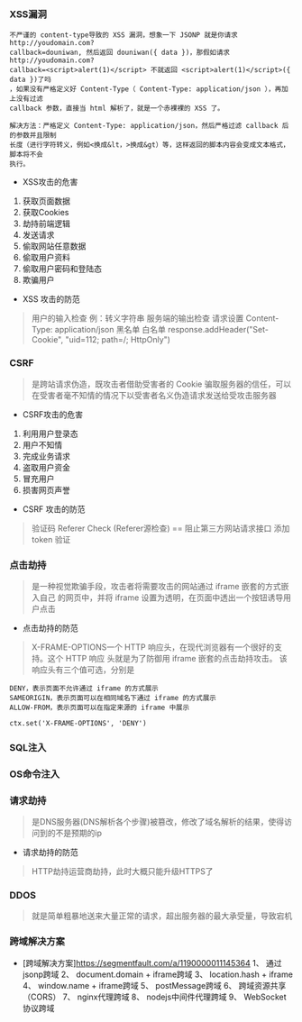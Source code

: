 ### XSS漏洞
```
不严谨的 content-type导致的 XSS 漏洞，想象一下 JSONP 就是你请求 http://youdomain.com?
callback=douniwan, 然后返回 douniwan({ data })，那假如请求 http://youdomain.com?
callback=<script>alert(1)</script> 不就返回 <script>alert(1)</script>({ data })了吗
，如果没有严格定义好 Content-Type（ Content-Type: application/json ），再加上没有过滤 
callback 参数，直接当 html 解析了，就是一个赤裸裸的 XSS 了。

解决方法：严格定义 Content-Type: application/json，然后严格过滤 callback 后的参数并且限制
长度（进行字符转义，例如<换成&lt，>换成&gt）等，这样返回的脚本内容会变成文本格式，脚本将不会
执行。
```
- XSS攻击的危害
1. 获取页面数据
2. 获取Cookies
3. 劫持前端逻辑
4. 发送请求
5. 偷取网站任意数据
6. 偷取用户资料
7. 偷取用户密码和登陆态
8. 欺骗用户

- XSS 攻击的防范
> 用户的输入检查 例：转义字符串
> 服务端的输出检查
> 请求设置 Content-Type: application/json
> 黑名单
> 白名单  response.addHeader("Set-Cookie", "uid=112; path=/; HttpOnly")

### CSRF
> 是跨站请求伪造，既攻击者借助受害者的 Cookie 骗取服务器的信任，可以在受害者毫不知情的情况下以受害者名义伪造请求发送给受攻击服务器
- CSRF攻击的危害
1. 利用用户登录态
2. 用户不知情
3. 完成业务请求
4. 盗取用户资金
5. 冒充用户
6. 损害网页声誉

- CSRF 攻击的防范
> 验证码
> Referer Check (Referer源检查) == 阻止第三方网站请求接口
> 添加 token 验证

### 点击劫持
> 是一种视觉欺骗手段，攻击者将需要攻击的网站通过 iframe 嵌套的方式嵌入自己
的网页中，并将 iframe 设置为透明，在页面中透出一个按钮诱导用户点击
- 点击劫持的防范
> X-FRAME-OPTIONS⼀个 HTTP 响应头，在现代浏览器有⼀个很好的⽀持。这个 HTTP 响应
> 头就是为了防御⽤ iframe 嵌套的点击劫持攻击。
> 该响应头有三个值可选，分别是
```
DENY，表示⻚⾯不允许通过 iframe 的⽅式展示
SAMEORIGIN，表示⻚⾯可以在相同域名下通过 iframe 的⽅式展示
ALLOW-FROM，表示⻚⾯可以在指定来源的 iframe 中展示

ctx.set('X-FRAME-OPTIONS', 'DENY')
```

### SQL注入

### OS命令注入

### 请求劫持
> 是DNS服务器(DNS解析各个步骤)被篡改，修改了域名解析的结果，使得访问到的不是预期的ip
- 请求劫持的防范
> HTTP劫持运营商劫持，此时⼤概只能升级HTTPS了

### DDOS
> 就是简单粗暴地送来⼤量正常的请求，超出服务器的最⼤承受量，导致宕机

### 跨域解决方案
- [跨域解决方案]https://segmentfault.com/a/1190000011145364
1、 通过jsonp跨域
2、 document.domain + iframe跨域
3、 location.hash + iframe
4、 window.name + iframe跨域
5、 postMessage跨域
6、 跨域资源共享（CORS）
7、 nginx代理跨域
8、 nodejs中间件代理跨域
9、 WebSocket协议跨域